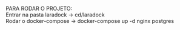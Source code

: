 PARA RODAR O PROJETO:<br>
Entrar na pasta laradock -> cd/laradock<br>
Rodar o docker-compose -> docker-compose up -d nginx postgres<br>
